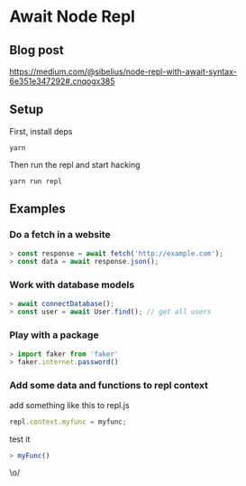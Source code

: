 # Await Node Repl

## Blog post
https://medium.com/@sibelius/node-repl-with-await-syntax-6e351e347292#.cnqogx385

## Setup

First, install deps

```
yarn
```

Then run the repl and start hacking

```
yarn run repl
```

## Examples

### Do a fetch in a website
```jsx
> const response = await fetch('http://example.com');
> const data = await response.json();
```

### Work with database models
```jsx
> await connectDatabase();
> const user = await User.find(); // get all users
```

### Play with a package
```jsx
> import faker from 'faker'
> faker.internet.password()
```

### Add some data and functions to repl context

add something like this to repl.js

```jsx
repl.context.myfunc = myfunc;
```

test it

```jsx
> myFunc()
```

\o/
